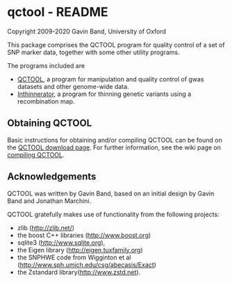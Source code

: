 # qctool - README
Copyright 2009-2020 Gavin Band, University of Oxford

This package comprises the QCTOOL program for quality control of a set of SNP marker data,
together with some other utility programs.

The programs included are

* [QCTOOL](http://www.well.ox.ac.uk/~gav/qctool), a program for manipulation and quality control of gwas datasets and other genome-wide data.
* [Inthinnerator](http://www.well.ox.ac.uk/~gav/inthinnerator), a program for thinning genetic variants using a recombination map.

## Obtaining QCTOOL ##

Basic instructions for obtaining and/or compiling QCTOOL can be found on the
[QCTOOL download page](doc/tip/html/qctool/documentation/download.html).
For further information, see the wiki page on [compiling QCTOOL](/wiki/Compiling%20QCTOOL).

## Acknowledgements ##

QCTOOL was written by Gavin Band, based on an initial design by Gavin Band and Jonathan Marchini.

QCTOOL gratefully makes use of functionality from the following projects:

- zlib (http://zlib.net/)
- the boost C++ libraries (<http://www.boost.org>)
- sqlite3 (<http://www.sqlite.org>),
- the Eigen library (<http://eigen.tuxfamily.org>)
- the SNPHWE code from Wigginton et al (http://www.sph.umich.edu/csg/abecasis/Exact)
- the Zstandard library(http://www.zstd.net).
